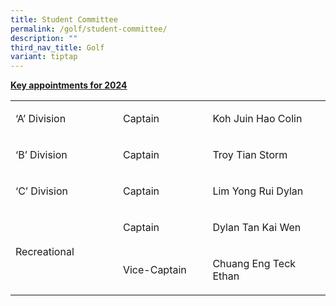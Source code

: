 ```yaml
---
title: Student Committee
permalink: /golf/student-committee/
description: ""
third_nav_title: Golf
variant: tiptap
---
```

<p><strong><u>Key appointments for 2024</u></strong></p>
<table width="472">
<tbody>
<tr>
<td width="160">
<p>‘A’ Division</p>
</td>
<td width="132">
<p>Captain</p>
</td>
<td width="180">
<p>Koh Juin Hao Colin</p>
</td>
</tr>
<tr>
<td width="160">
<p>‘B’ Division</p>
</td>
<td width="132">
<p>Captain</p>
</td>
<td width="180">
<p>Troy Tian Storm</p>
</td>
</tr>
<tr>
<td width="160">
<p>‘C’ Division</p>
</td>
<td width="132">
<p>Captain</p>
</td>
<td width="180">
<p>Lim Yong Rui Dylan</p>
</td>
</tr>
<tr>
<td width="160" rowspan="2">
<p>Recreational</p>
</td>
<td width="132">
<p>Captain</p>
</td>
<td width="180">
<p>Dylan Tan Kai Wen</p>
</td>
</tr>
<tr>
<td width="132">
<p>Vice-Captain</p>
</td>
<td width="180">
<p>Chuang Eng Teck Ethan</p>
</td>
</tr>
</tbody>
</table>